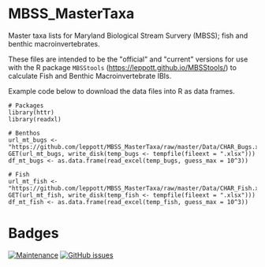 # MBSS_MasterTaxa
Master taxa lists for Maryland Biological Stream Survery (MBSS); fish and benthic macroinvertebrates.

These files are intended to be the "official" and "current" versions for use with the R package `MBSStools` (https://leppott.github.io/MBSStools/) to calculate Fish and Benthic Macroinvertebrate IBIs.

Example code below to download the data files into R as data frames.

```
# Packages
library(httr)
library(readxl)

# Benthos
url_mt_bugs <- "https://github.com/leppott/MBSS_MasterTaxa/raw/master/Data/CHAR_Bugs.xlsx"
GET(url_mt_bugs, write_disk(temp_bugs <- tempfile(fileext = ".xlsx")))
df_mt_bugs <- as.data.frame(read_excel(temp_bugs, guess_max = 10^3))

# Fish
url_mt_fish <- "https://github.com/leppott/MBSS_MasterTaxa/raw/master/Data/CHAR_Fish.xlsx"
GET(url_mt_fish, write_disk(temp_fish <- tempfile(fileext = ".xlsx")))
df_mt_fish <- as.data.frame(read_excel(temp_fish, guess_max = 10^3))
```

# Badges
[![Maintenance](https://img.shields.io/badge/Maintained%3F-yes-green.svg)](https://GitHub.com/leppott/MBSS_MasterTaxa/graphs/commit-activity)
[![GitHub issues](https://img.shields.io/github/issues/leppott/MBSS_MasterTaxa.svg)](https://GitHub.com/leppott/MBSS_MasterTaxa/issues/)
